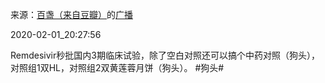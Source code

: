 来源：[百盏（来自豆瓣）](https://www.douban.com/people/hongshulin/)的[广播](https://www.douban.com/people/hongshulin/status/2785185545/)


2020-02-01_20:27:56


Remdesivir秒批国内3期临床试验，除了空白对照还可以搞个中药对照（狗头），对照组1双HL，对照组2双黄莲蓉月饼（狗头）。
&#35;狗头&#35;
